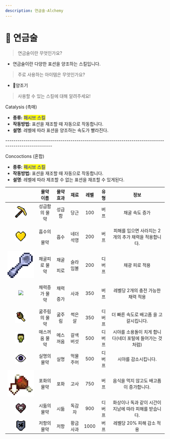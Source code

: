 ```yaml
---
description: 연금술-Alchemy
---
```


# 💊 연금술

> 연금술이란 무엇인가요?&#x20;

* 연금술이란 다양한 표션을 양조하는 스킬입니다.

> 주로 사용하는 아이템은 무엇인가요?

* 💊양조기

> 사용할 수 있는 스킬에 대해 알려주세요!

Catalysis (촉매)

* **종류:** <mark style="color:blue;">패시브 스킬</mark>
* **작동방법:** 표션을 재조할 때 자동으로 작동합니다.
* **설명**: 레벨에 따라 표션을 양조하는 속도가 빨라진다.

\-----------------------------------------------------------------------------------------------------

Concoctions (혼합)

* **종류:** <mark style="color:blue;">패시브 스킬</mark>
* **작동방법:** 표션을 재조할 때 자동으로 작동합니다.
* **설명**: 레벨에 따라 제조할 수 없는 표션을 재조할 수 있게된다.

|                                                                                                                                                                                                                                                                |         물약 이름        |        물약 효과        |   재료  |  레벨  |  유형 |                정보                |
| :------------------------------------------------------------------------------------------------------------------------------------------------------------------------------------------------------------------------------------------------------------: | :------------------: | :-----------------: | :---: | :--: | :-: | :------------------------------: |
|                                                                                       <img src="../../.gitbook/assets/HasteEffect (1).webp" alt="" data-size="original">                                                                                       |        성급함의 물약       |         성급함         |   당근  |  100 |  버프 |             채굴 속도 증가             |
|                                                                                                     ![](<../../.gitbook/assets/AbsorptionEffect (1).webp>)                                                                                                     | <p>흡수의 </p><p>물약</p> |          흡수         | 네더 석영 |  200 |  버프 |  피해를 입으면 사라지는 2개의 추가 채력을 적용합니다.  |
| <img src="../../.gitbook/assets/517ea87b1b57afbeb2b2931a0643de6a0dde8c2fe79c54d34fd79af6d6b919ffffbbe7f6351d7ec8b76130db061b9f78133e505c66339c0ca1eeda53e16f2343a1140d6069d3c57e8395c7945f01ec1e5af5e1eca976fe36cf2a1cf26e40bca2.png" alt="" data-size="line"> |        채굴피로 물약       | <p>채굴 </p><p>피로</p> |  슬라임볼 |  200 | 디버프 |             채광 피로 적용             |
|                                                                                                    ![](../../.gitbook/assets/Effect\_healthboost\_icon.webp)                                                                                                   |        채력증가 물약       | <p>채력 </p><p>증가</p> |   사과  |  350 |  버프 |       레벨당 2개의 충전 가능한 채력 적용       |
|                                                                                                          ![](../../.gitbook/assets/HungerEffect.webp)                                                                                                          |        굶주림의 물약       |         굶주림         |  썩은 살 |  350 | 디버프 |      더 빠른 속도로 배고픔  을 고갈시킵니다.     |
|                                                                                                          ![](../../.gitbook/assets/NauseaEffect.webp)                                                                                                          |        매스꺼움 물약       |         메스꺼움        | 갈색 버섯 |  500 | 디버프 | 시야를 소용돌이 치게 합니다(네더 포털에 들어가는 것처럼) |
|                                                                                     <img src="../../.gitbook/assets/BlindnessEffect (1).webp" alt="" data-size="original">                                                                                     |        실명의 물약        |          실명         | 먹물 주머 |  500 | 디버프 |            시야를 감소시킵니다.           |
| <img src="../../.gitbook/assets/835ce1694e1164526a8cb956cb8de5020121fee4651424ebdf73951ebe9ccfa683550e479744b27719723677340b34c11c217938cecc8b647b0329eaa1a948ebb17cf087a12e9f422121f53fe4ebb148dae4f996ac32ffacdab6f095d5152cae.png" alt="" data-size="line"> |        포화의 물약        |          포화         |   고사  |  750 |  버프 |      음식을 먹지 않고도 배고픔이 증가합니다.      |
|                                                                                                          ![](../../.gitbook/assets/WitherEffect.webp)                                                                                                          |        시듦의 물약        |          시듦         |  독감자  |  900 | 디버프 |  화상이나 독과 같이 시간이 지남에 따라 피해를 받습니다. |
|                                                                                                        ![](../../.gitbook/assets/ResistanceEffect.webp)                                                                                                        |        저항의 물약        |          저항         | 황금 사과 | 1000 |  버프 |         레벨당 20% 피해 감소 적용         |

